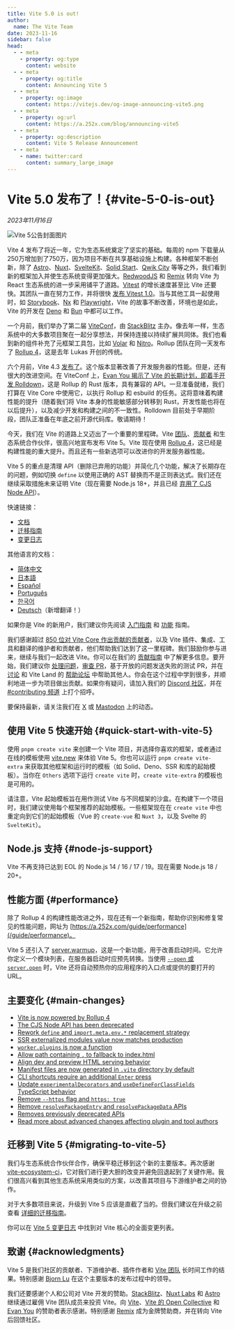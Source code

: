```yaml
---
title: Vite 5.0 is out!
author:
  name: The Vite Team
date: 2023-11-16
sidebar: false
head:
  - - meta
    - property: og:type
      content: website
  - - meta
    - property: og:title
      content: Announcing Vite 5
  - - meta
    - property: og:image
      content: https://vitejs.dev/og-image-announcing-vite5.png
  - - meta
    - property: og:url
      content: https://a.252x.com/blog/announcing-vite5
  - - meta
    - property: og:description
      content: Vite 5 Release Announcement
  - - meta
    - name: twitter:card
      content: summary_large_image
---
```


# Vite 5.0 发布了！{#vite-5-0-is-out}

_2023年11月16日_

![Vite 5公告封面图片](/og-image-announcing-vite5.png)

Vite 4 发布了将近一年，它为生态系统奠定了坚实的基础。每周的 npm 下载量从250万增加到了750万，因为项目不断在共享基础设施上构建。各种框架不断创新，除了 [Astro](https://astro.build/)、[Nuxt](https://nuxt.com/)、[SvelteKit](https://kit.svelte.dev/)、[Solid Start](https://www.solidjs.com/blog/introducing-solidstart)、[Qwik City](https://qwik.builder.io/qwikcity/overview/) 等等之外，我们看到新的框架加入并使生态系统变得更加强大。[RedwoodJS](https://redwoodjs.com/) 和 [Remix](https://remix.run/) 转向 Vite 为 React 生态系统的进一步采用铺平了道路。[Vitest](https://vitest.dev) 的增长速度甚至比 Vite 还要快。其团队一直在努力工作，并将很快 [发布 Vitest 1.0](https://github.com/vitest-dev/vitest/issues/3596)。当与其他工具一起使用时，如 [Storybook](https://storybook.js.org)、[Nx](https://nx.dev) 和 [Playwright](https://playwright.dev)，Vite 的故事不断改善，环境也是如此，Vite 的开发在 [Deno](https://deno.com) 和 [Bun](https://bun.sh) 中都可以工作。

一个月前，我们举办了第二届 [ViteConf](https://viteconf.org/23/replay)，由 [StackBlitz](https://stackblitz.com) 主办。像去年一样，生态系统中的大多数项目聚在一起分享想法，并保持连接以持续扩展共同体。我们也看到新的组件补充了元框架工具包，比如 [Volar](https://volarjs.dev/) 和 [Nitro](https://nitro.unjs.io/)。Rollup 团队在同一天发布了 [Rollup 4](https://rollupjs.org)，这是去年 Lukas 开创的传统。

六个月前，Vite 4.3 [发布了](./announcing-vite4.md)。这个版本显著改善了开发服务器的性能。但是，还有很大的改进空间。在 ViteConf 上，[Evan You 揭示了 Vite 的长期计划，即着手开发 Rolldown](https://www.youtube.com/watch?v=hrdwQHoAp0M)，这是 Rollup 的 Rust 版本，具有兼容的 API。一旦准备就绪，我们打算在 Vite Core 中使用它，以执行 Rollup 和 esbuild 的任务。这将意味着构建性能的提升（随着我们将 Vite 本身的性能敏感部分转移到 Rust，开发性能也将在以后提升），以及减少开发和构建之间的不一致性。Rolldown 目前处于早期阶段，团队正准备在年底之前开源代码库。敬请期待！

今天，我们在 Vite 的道路上又迈出了一个重要的里程碑。Vite [团队](/team)、[贡献者](https://github.com/hyaliyun/vitejs/graphs/contributors) 和生态系统合作伙伴，很高兴地宣布发布 Vite 5。Vite 现在使用 [Rollup 4](https://github.com/hyaliyun/vitejs/pull/14508)，这已经是构建性能的重大提升。而且还有一些新选项可以改进你的开发服务器性能。

Vite 5 的重点是清理 API（删除已弃用的功能）并简化几个功能，解决了长期存在的问题，例如切换 `define` 以使用正确的 AST 替换而不是正则表达式。我们还在继续采取措施未来证明 Vite（现在需要 Node.js 18+，并且已经 [弃用了 CJS Node API](/guide/migration#deprecate-cjs-node-api)）。

快速链接：

- [文档](/)
- [迁移指南](/guide/migration)
- [变更日志](https://github.com/hyaliyun/vitejs/blob/main/packages/vite/CHANGELOG.md#500-2023-11-16)

其他语言的文档：

- [简体中文](https://cn.vitejs.dev/)
- [日本語](https://ja.vitejs.dev/)
- [Español](https://es.vitejs.dev/)
- [Português](https://pt.vitejs.dev/)
- [한국어](https://ko.vitejs.dev/)
- [Deutsch](https://de.vitejs.dev/)（新增翻译！）

如果你是 Vite 的新用户，我们建议你先阅读 [入门指南](/guide/) 和 [功能](/guide/features) 指南。

我们感谢超过 [850 位对 Vite Core 作出贡献的贡献者](https://github.com/hyaliyun/vitejs/graphs/contributors)，以及 Vite 插件、集成、工具和翻译的维护者和贡献者，他们帮助我们达到了这一里程碑。我们鼓励你参与进来，继续与我们一起改进 Vite。你可以在我们的 [贡献指南](https://github.com/hyaliyun/vitejs/blob/main/CONTRIBUTING.md) 中了解更多信息。要开始，我们建议你 [处理问题](https://github.com/hyaliyun/vitejs/issues)，[审查 PR](https://github.com/hyaliyun/vitejs/pulls)，基于开放的问题发送失败的测试 PR，并在 [讨论](https://github.com/hyaliyun/vitejs/discussions) 和 Vite Land 的 [帮助论坛](https://discord.com/channels/804011606160703521/1019670660856942652) 中帮助其他人。你会在这个过程中学到很多，并顺利地进一步为项目做出贡献。如果你有疑问，请加入我们的 [Discord 社区](http://chat.vitejs.dev/)，并在 [#contributing 频道](https://discord.com/channels/804011606160703521/804439875226173480) 上打个招呼。

要保持最新，请关注我们在 [X](https://twitter.com/vite_js) 或 [Mastodon](https://webtoo.ls/@vite) 上的动态。

##  使用 Vite 5 快速开始 {#quick-start-with-vite-5}

使用 `pnpm create vite` 来创建一个 Vite 项目，并选择你喜欢的框架，或者通过在线的模板使用 [vite.new](https://vite.new/) 来体验 Vite 5。你也可以运行 `pnpm create vite-extra` 来获取其他框架和运行时的模板（如 Solid、Deno、SSR 和库的起始模板）。当你在 `Others` 选项下运行 `create vite` 时，`create vite-extra` 的模板也是可用的。

请注意，Vite 起始模板旨在用作测试 Vite 与不同框架的沙盒。在构建下一个项目时，我们建议使用每个框架推荐的起始模板。一些框架现在在 `create vite` 中也重定向到它们的起始模板（Vue 的 `create-vue` 和 `Nuxt 3`，以及 Svelte 的 `SvelteKit`）。

## Node.js 支持 {#node-js-support}

Vite 不再支持已达到 EOL 的 Node.js 14 / 16 / 17 / 19。现在需要 Node.js 18 / 20+。

## 性能方面 {#performance}

除了 Rollup 4 的构建性能改进之外，现在还有一个新指南，帮助你识别和修复常见的性能问题，网址为 [https://a.252x.com/guide/performance](/guide/performance)。

Vite 5 还引入了 [server.warmup](/guide/performance.html#warm-up-frequently-used-files)，这是一个新功能，用于改善启动时间。它允许你定义一个模块列表，在服务器启动时应预先转换。当使用 [`--open` 或 `server.open`](/config/server-options.html#server-open) 时，Vite 还将自动预热你的应用程序的入口点或提供的要打开的 URL。

## 主要变化 {#main-changes}

- [Vite is now powered by Rollup 4](/guide/migration#rollup-4)
- [The CJS Node API has been deprecated](/guide/migration#deprecate-cjs-node-api)
- [Rework `define` and `import.meta.env.*` replacement strategy](/guide/migration#rework-define-and-import-meta-env-replacement-strategy)
- [SSR externalized modules value now matches production](/guide/migration#ssr-externalized-modules-value-now-matches-production)
- [`worker.plugins` is now a function](/guide/migration#worker-plugins-is-now-a-function)
- [Allow path containing `.` to fallback to index.html](/guide/migration#allow-path-containing-to-fallback-to-index-html)
- [Align dev and preview HTML serving behavior](/guide/migration#align-dev-and-preview-html-serving-behaviour)
- [Manifest files are now generated in `.vite` directory by default](/guide/migration#manifest-files-are-now-generated-in-vite-directory-by-default)
- [CLI shortcuts require an additional `Enter` press](/guide/migration#cli-shortcuts-require-an-additional-enter-press)
- [Update `experimentalDecorators` and `useDefineForClassFields` TypeScript behavior](/guide/migration#update-experimentaldecorators-and-usedefineforclassfields-typescript-behaviour)
- [Remove `--https` flag and `https: true`](/guide/migration#remove-https-flag-and-https-true)
- [Remove `resolvePackageEntry` and `resolvePackageData` APIs](/guide/migration#remove-resolvepackageentry-and-resolvepackagedata-apis)
- [Removes previously deprecated APIs](/guide/migration#removed-deprecated-apis)
- [Read more about advanced changes affecting plugin and tool authors](/guide/migration#advanced)

## 迁移到 Vite 5 {#migrating-to-vite-5}

我们与生态系统合作伙伴合作，确保平稳迁移到这个新的主要版本。再次感谢 [vite-ecosystem-ci](https://www.youtube.com/watch?v=7L4I4lDzO48)，它对我们进行更大胆的改变并避免回退起到了关键作用。我们很高兴看到其他生态系统采用类似的方案，以改善其项目与下游维护者之间的协作。

对于大多数项目来说，升级到 Vite 5 应该是直截了当的。但我们建议在升级之前查看 [详细的迁移指南](/guide/migration)。

你可以在 [Vite 5 变更日志](https://github.com/hyaliyun/vitejs/blob/main/packages/vite/CHANGELOG.md#500-2023-11-16) 中找到对 Vite 核心的全面变更列表。

## 致谢 {#acknowledgments}

Vite 5 是我们社区的贡献者、下游维护者、插件作者和 [Vite 团队](/team) 长时间工作的结果。特别感谢 [Bjorn Lu](https://twitter.com/bluwyoo) 在这个主要版本的发布过程中的领导。

我们还要感谢个人和公司对 Vite 开发的赞助。[StackBlitz](https://stackblitz.com/)、[Nuxt Labs](https://nuxtlabs.com/) 和 [Astro](https://astro.build/) 继续通过雇佣 Vite 团队成员来投资 Vite。向 [Vite](https://github.com/sponsors/vitejs)、[Vite 的 Open Collective](https://opencollective.com/vite) 和 [Evan You](https://github.com/sponsors/yyx990803) 的赞助者表示感谢。特别感谢 [Remix](https://remix.run/) 成为金牌赞助商，并在转向 Vite 后回馈社区。
